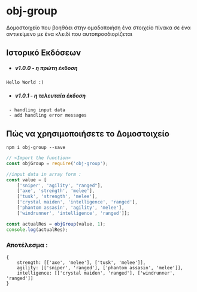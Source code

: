 # obj-group
Δομοστοιχείο που βοηθάει στην ομαδοποιήση ένα στοιχείο πίνακα σε ένα αντικείμενο με ένα κλειδί που αυτοπροσδιορίζεται

## Ιστορικό Εκδόσεων
* ##### v1.0.0 - η πρώτη έκδοση
```
Hello World :)
```
* ##### v1.0.1 - η τελευταία έκδοση
``` 
 - handling input data
 - add handling error messages
```

## Πώς να χρησιμοποιήσετε το Δομοστοιχείο

``` npm i obj-group --save ```

```javascript
// <Import the function>
const objGroup = require('obj-group');

//input data in array form :
const value = [
    ['sniper', 'agility', "ranged"],
    ['axe', 'strength', 'melee'],
    ['tusk', 'strength', 'melee'],
    ['crystal maiden', 'intelligence', 'ranged'],
    ['phantom assasin', 'agility', 'melee'],
    ['windrunner', 'intelligence', 'ranged']];

const actualRes = objGroup(value, 1);
console.log(actualRes);

```
### Αποτέλεσμα :
```
{
    strength: [['axe', 'melee'], ['tusk', 'melee']],
    agility: [['sniper', 'ranged'], ['phantom assasin', 'melee']],
    intelligence: [['crystal maiden', 'ranged'], ['windrunner', 'ranged']]
}
```
